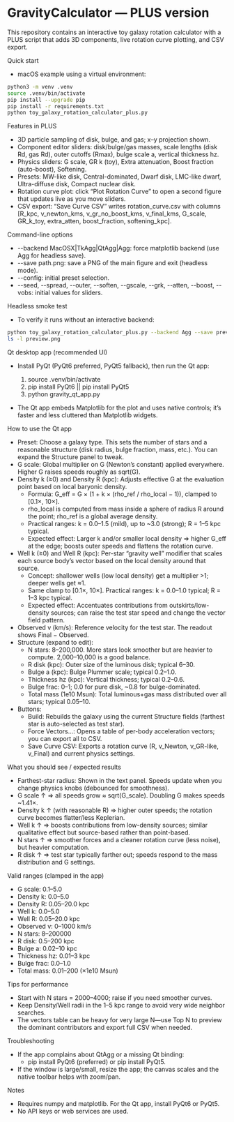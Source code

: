 # GravityCalculator — PLUS version

This repository contains an interactive toy galaxy rotation calculator with a PLUS script that adds 3D components, live rotation curve plotting, and CSV export.

Quick start
- macOS example using a virtual environment:

```bash
python3 -m venv .venv
source .venv/bin/activate
pip install --upgrade pip
pip install -r requirements.txt
python toy_galaxy_rotation_calculator_plus.py
```

Features in PLUS
- 3D particle sampling of disk, bulge, and gas; x–y projection shown.
- Component editor sliders: disk/bulge/gas masses, scale lengths (disk Rd, gas Rd), outer cutoffs (Rmax), bulge scale a, vertical thickness hz.
- Physics sliders: G scale, GR k (toy), Extra attenuation, Boost fraction (auto-boost), Softening.
- Presets: MW-like disk, Central-dominated, Dwarf disk, LMC-like dwarf, Ultra-diffuse disk, Compact nuclear disk.
- Rotation curve plot: click “Plot Rotation Curve” to open a second figure that updates live as you move sliders.
- CSV export: “Save Curve CSV” writes rotation_curve.csv with columns [R_kpc, v_newton_kms, v_gr_no_boost_kms, v_final_kms, G_scale, GR_k_toy, extra_atten, boost_fraction, softening_kpc].

Command-line options
- --backend MacOSX|TkAgg|QtAgg|Agg: force matplotlib backend (use Agg for headless save).
- --save path.png: save a PNG of the main figure and exit (headless mode).
- --config: initial preset selection.
- --seed, --spread, --outer, --soften, --gscale, --grk, --atten, --boost, --vobs: initial values for sliders.

Headless smoke test
- To verify it runs without an interactive backend:

```bash
python toy_galaxy_rotation_calculator_plus.py --backend Agg --save preview.png
ls -l preview.png
```

Qt desktop app (recommended UI)
- Install PyQt (PyQt6 preferred, PyQt5 fallback), then run the Qt app:

  1) source .venv/bin/activate
  2) pip install PyQt6 || pip install PyQt5
  3) python gravity_qt_app.py

- The Qt app embeds Matplotlib for the plot and uses native controls; it’s faster and less cluttered than Matplotlib widgets.

How to use the Qt app
- Preset: Choose a galaxy type. This sets the number of stars and a reasonable structure (disk radius, bulge fraction, mass, etc.). You can expand the Structure panel to tweak.
- G scale: Global multiplier on G (Newton’s constant) applied everywhere. Higher G raises speeds roughly as sqrt(G).
- Density k (≥0) and Density R (kpc): Adjusts effective G at the evaluation point based on local baryonic density.
  - Formula: G_eff = G × (1 + k × (rho_ref / rho_local − 1)), clamped to [0.1×, 10×].
  - rho_local is computed from mass inside a sphere of radius R around the point; rho_ref is a global average density.
  - Practical ranges: k = 0.0–1.5 (mild), up to ~3.0 (strong); R = 1–5 kpc typical.
  - Expected effect: Larger k and/or smaller local density ⇒ higher G_eff at the edge; boosts outer speeds and flattens the rotation curve.
- Well k (≥0) and Well R (kpc): Per-star “gravity well” modifier that scales each source body’s vector based on the local density around that source.
  - Concept: shallower wells (low local density) get a multiplier >1; deeper wells get ≈1.
  - Same clamp to [0.1×, 10×]. Practical ranges: k = 0.0–1.0 typical; R = 1–3 kpc typical.
  - Expected effect: Accentuates contributions from outskirts/low-density sources; can raise the test star speed and change the vector field pattern.
- Observed v (km/s): Reference velocity for the test star. The readout shows Final − Observed.
- Structure (expand to edit):
  - N stars: 8–200,000. More stars look smoother but are heavier to compute. 2,000–10,000 is a good balance.
  - R disk (kpc): Outer size of the luminous disk; typical 6–30.
  - Bulge a (kpc): Bulge Plummer scale; typical 0.2–1.0.
  - Thickness hz (kpc): Vertical thickness; typical 0.2–0.6.
  - Bulge frac: 0–1; 0.0 for pure disk, ~0.8 for bulge-dominated.
  - Total mass (1e10 Msun): Total luminous+gas mass distributed over all stars; typical 0.05–10.
- Buttons:
  - Build: Rebuilds the galaxy using the current Structure fields (farthest star is auto-selected as test star).
  - Force Vectors…: Opens a table of per-body acceleration vectors; you can export all to CSV.
  - Save Curve CSV: Exports a rotation curve (R, v_Newton, v_GR-like, v_Final) and current physics settings.

What you should see / expected results
- Farthest-star radius: Shown in the text panel. Speeds update when you change physics knobs (debounced for smoothness).
- G scale ↑ ⇒ all speeds grow ≈ sqrt(G_scale). Doubling G makes speeds ~1.41×.
- Density k ↑ (with reasonable R) ⇒ higher outer speeds; the rotation curve becomes flatter/less Keplerian.
- Well k ↑ ⇒ boosts contributions from low-density sources; similar qualitative effect but source-based rather than point-based.
- N stars ↑ ⇒ smoother forces and a cleaner rotation curve (less noise), but heavier computation.
- R disk ↑ ⇒ test star typically farther out; speeds respond to the mass distribution and G settings.

Valid ranges (clamped in the app)
- G scale: 0.1–5.0
- Density k: 0.0–5.0
- Density R: 0.05–20.0 kpc
- Well k: 0.0–5.0
- Well R: 0.05–20.0 kpc
- Observed v: 0–1000 km/s
- N stars: 8–200000
- R disk: 0.5–200 kpc
- Bulge a: 0.02–10 kpc
- Thickness hz: 0.01–3 kpc
- Bulge frac: 0.0–1.0
- Total mass: 0.01–200 (×1e10 Msun)

Tips for performance
- Start with N stars = 2000–4000; raise if you need smoother curves.
- Keep Density/Well radii in the 1–5 kpc range to avoid very wide neighbor searches.
- The vectors table can be heavy for very large N—use Top N to preview the dominant contributors and export full CSV when needed.

Troubleshooting
- If the app complains about QtAgg or a missing Qt binding:
  - pip install PyQt6 (preferred) or pip install PyQt5.
- If the window is large/small, resize the app; the canvas scales and the native toolbar helps with zoom/pan.

Notes
- Requires numpy and matplotlib. For the Qt app, install PyQt6 or PyQt5.
- No API keys or web services are used.
